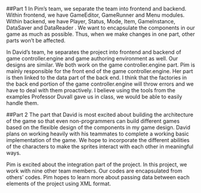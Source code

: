 ##Part 1
In Pim’s team, we separate the team into frontend and backend. Within frontend, we have GameEditor, GameRunner and Menu modules. Within backend, we have Player, Status, Mode, Item, GameInstance, DataSaver and DataReader . We want to encapsulate the components in our game as much as possible. Thus, when we make changes in one part, other parts won’t be affected.

In David’s team, he separates the project into frontend and backend of game controller.engine and game authoring environment as well. Our designs are similar.
We both work on the game controller.engine part. Pim is mainly responsible for the front end of the game controller.engine. Her part is then linked to the data part of the back end. 
I think that the factories in the back end portion of the game controller.engine will throw errors and we have to deal with them proactively. I believe using the tools from the examples Professor Duvall gave us in class, we would be able to easily handle them.

##Part 2
The part that David is most excited about building the architecture of the game so that even non-programmers can build different games based on the flexible design of the components in my game design. David plans on working heavily with his teammates to complete a working basic implementation of the game. We hope to incorporate the different abilities of the characters to make the sprites interact with each other in meaningful ways.

Pim is excited about the integration part of the project. In this project, we work with nine other team members. Our codes are encapsulated from others’ codes. Pim hopes to learn more about passing data between each elements of the project using XML format.


